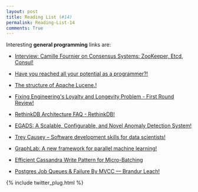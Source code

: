 ```yaml
---
layout: post
title: Reading List (#14)
permalink: Reading-List-14
comments: True
---
```



Interesting **general programming** links are:
    
    
* <a href="http://www.infoq.com/interviews/fournier-consensus?utm_campaign=infoq_content&amp;utm_source=infoq&amp;utm_medium=feed&amp;utm_term=global" target="_blank">Interview: Camille Fournier on Consensus Systems: ZooKeeper, Etcd, Consul!</a>
    
    
* <a href="https://blog.svpino.com/2015/05/24/have-you-reached-all-your-potential-as-a-programmer" target="_blank">Have you reached all your potential as a programmer?!</a>
    
    
* <a href="http://edmundkirwan.com/general/lucene.html" target="_blank">The structure of Apache Lucene.!</a>
    
    
* <a href="http://firstround.com/review/fixing-engineerings-loyalty-and-longevity-problem/" target="_blank">Fixing Engineering's Loyalty and Longevity Problem - First Round Review!</a>
    
    
* <a href="http://rethinkdb.com/docs/architecture/" target="_blank">RethinkDB Architecture FAQ - RethinkDB!</a>
    
    
* <a href="http://yahoolabs.tumblr.com/post/118966433256/egads-a-scalable-configurable-and-novel-anomaly?utm_content=bufferca170&amp;utm_medium=social&amp;utm_source=twitter.com&amp;utm_campaign=buffer" target="_blank">EGADS: A Scalable, Configurable, and Novel Anomaly Detection System!</a>
    
    
* <a href="http://treycausey.com/software_dev_skills.html?utm_content=bufferdb85f&amp;utm_medium=social&amp;utm_source=twitter.com&amp;utm_campaign=buffer" target="_blank">Trey Causey – Software development skills for data scientists!</a>
    
    
* <a href="http://blog.acolyer.org/2015/05/20/graphlab-a-new-framework-for-parallel-machine-learning" target="_blank">GraphLab: A new framework for parallel machine learning!</a>
    
    
* <a href="http://www.dzone.com/articles/efficient-cassandra-write?utm_content=buffer0980c&amp;utm_medium=social&amp;utm_source=twitter.com&amp;utm_campaign=buffer" target="_blank">Efficient Cassandra Write Pattern for Micro-Batching</a>
    
    
* <a href="https://brandur.org/postgres-queues?utm_content=bufferf5b5b&amp;utm_medium=social&amp;utm_source=twitter.com&amp;utm_campaign=buffer" target="_blank">Postgres Job Queues & Failure By MVCC — Brandur Leach!</a>
    


{% include twitter_plug.html %}
